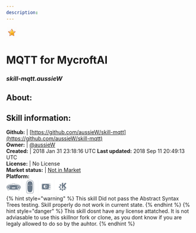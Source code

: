 ```yaml
---    
description:   
---    
```

![](../.gitbook/assets/star.png)  
# MQTT for MycroftAI  
### _skill-mqtt.aussieW_  
## About:  


## Skill information:  
**Github:** | [https://github.com/aussieW/skill-mqtt](https://github.com/aussieW/skill-mqtt)  
**Owner:** | [@aussieW](https://github.com/aussieW)  
**Created:** | 2018 Jan 31 23:18:16 UTC  **Last updated:** 2018 Sep 11 20:49:13 UTC  
**License:** | No License  
**Market status:** | [Not in Market](https://market.mycroft.ai/skill/)  
**Platform:**  
 ![](../.gitbook/assets/mark-1-icon.png)  ![](../.gitbook/assets/mark-2-icon.png)  ![](../.gitbook/assets/picroft-icon.png)  ![](../.gitbook/assets/kde.png)   
{% hint style="warning" %}
This skill Did not pass the Abstract Syntax Trees testing. Skill properly do not work in current state.
{% endhint %}
{% hint style="danger" %}
This skill dosnt have any license attatched. It is not adviasable to use this skillnor fork or clone, as you dont know if you are legaly allowed to do so by the auhtor.
{% endhint %}
